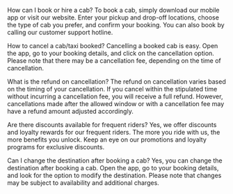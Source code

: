 How can I book or hire a cab?
To book a cab, simply download our mobile app or visit our website. Enter your pickup and drop-off locations, choose the type of cab you prefer, and confirm your booking. You can also book by calling our customer support hotline.

How to cancel a cab/taxi booked?
Cancelling a booked cab is easy. Open the app, go to your booking details, and click on the cancellation option. Please note that there may be a cancellation fee, depending on the time of cancellation.

What is the refund on cancellation?
The refund on cancellation varies based on the timing of your cancellation. If you cancel within the stipulated time without incurring a cancellation fee, you will receive a full refund. However, cancellations made after the allowed window or with a cancellation fee may have a refund amount adjusted accordingly.

Are there discounts available for frequent riders?
Yes, we offer discounts and loyalty rewards for our frequent riders. The more you ride with us, the more benefits you unlock. Keep an eye on our promotions and loyalty programs for exclusive discounts.

Can I change the destination after booking a cab?
Yes, you can change the destination after booking a cab. Open the app, go to your booking details, and look for the option to modify the destination. Please note that changes may be subject to availability and additional charges.